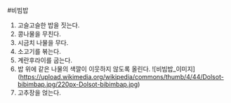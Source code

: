 #비빔밥
1. 고슬고슬한 밥을 짓는다.
2. 콩나물을 무친다.
3. 시금치 나물을 무다.
4. 소고기를 볶는다.
5. 계란후라이를 굽는다.
6. 밥 위에 같은 나물의 색깔이 이웃하지 않도록 올린다.
![비빔밥_이미지] (https://upload.wikimedia.org/wikipedia/commons/thumb/4/44/Dolsot-bibimbap.jpg/220px-Dolsot-bibimbap.jpg)
7. 고추장을 얹는다.